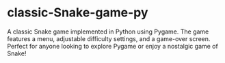 # classic-Snake-game-py
A classic Snake game implemented in Python using Pygame. The game features a menu, adjustable difficulty settings, and a game-over screen. Perfect for anyone looking to explore Pygame or enjoy a nostalgic game of Snake!
